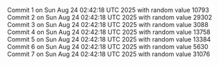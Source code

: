 Commit 1 on Sun Aug 24 02:42:18 UTC 2025 with random value 10793
Commit 2 on Sun Aug 24 02:42:18 UTC 2025 with random value 29302
Commit 3 on Sun Aug 24 02:42:18 UTC 2025 with random value 3088
Commit 4 on Sun Aug 24 02:42:18 UTC 2025 with random value 13758
Commit 5 on Sun Aug 24 02:42:18 UTC 2025 with random value 13384
Commit 6 on Sun Aug 24 02:42:18 UTC 2025 with random value 5630
Commit 7 on Sun Aug 24 02:42:18 UTC 2025 with random value 31076
